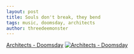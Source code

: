 ```yaml
---
layout: post
title: Souls don't break, they bend
tags: music, doomsday, architects
author: threedeemonster
---
```


[Architects - Doomsday](https://www.youtube.com/watch?v=RvWbcK3YQ_o)
[![Architects - Doomsday](https://threedeemonster.mo.cloudinary.net/assets/mqdefault_6s.webp)](https://www.youtube.com/watch?v=RvWbcK3YQ_o "Architects - Doomsday")